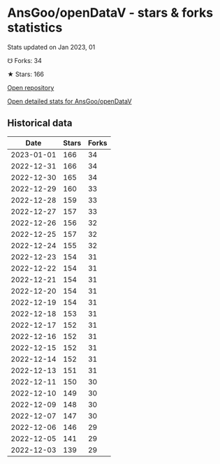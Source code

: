# AnsGoo/openDataV - stars & forks statistics

Stats updated on Jan 2023, 01

☋ Forks: 34

★ Stars: 166

[Open repository](https://github.com/AnsGoo/openDataV)

[Open detailed stats for AnsGoo/openDataV](https://reviewgithub.com/rep/AnsGoo/openDataV)

## Historical data
| Date | Stars | Forks |
|------|-------|-------|
| 2023-01-01 | 166 | 34 | 
| 2022-12-31 | 166 | 34 | 
| 2022-12-30 | 165 | 34 | 
| 2022-12-29 | 160 | 33 | 
| 2022-12-28 | 159 | 33 | 
| 2022-12-27 | 157 | 33 | 
| 2022-12-26 | 156 | 32 | 
| 2022-12-25 | 157 | 32 | 
| 2022-12-24 | 155 | 32 | 
| 2022-12-23 | 154 | 31 | 
| 2022-12-22 | 154 | 31 | 
| 2022-12-21 | 154 | 31 | 
| 2022-12-20 | 154 | 31 | 
| 2022-12-19 | 154 | 31 | 
| 2022-12-18 | 153 | 31 | 
| 2022-12-17 | 152 | 31 | 
| 2022-12-16 | 152 | 31 | 
| 2022-12-15 | 152 | 31 | 
| 2022-12-14 | 152 | 31 | 
| 2022-12-13 | 151 | 31 | 
| 2022-12-11 | 150 | 30 | 
| 2022-12-10 | 149 | 30 | 
| 2022-12-09 | 148 | 30 | 
| 2022-12-07 | 147 | 30 | 
| 2022-12-06 | 146 | 29 | 
| 2022-12-05 | 141 | 29 | 
| 2022-12-03 | 139 | 29 | 

